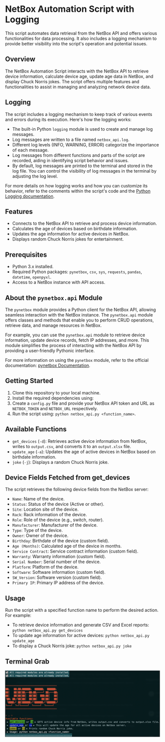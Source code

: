 # NetBox Automation Script with Logging

This script automates data retrieval from the NetBox API and offers various functionalities for data processing. It also includes a logging mechanism to provide better visibility into the script's operation and potential issues.

## Overview

The NetBox Automation Script interacts with the NetBox API to retrieve device information, calculate device age, update age data in NetBox, and display Chuck Norris jokes. The script offers multiple features and functionalities to assist in managing and analyzing network device data.

## Logging

The script includes a logging mechanism to keep track of various events and errors during its execution. Here's how the logging works:

- The built-in Python `logging` module is used to create and manage log messages.
- Log messages are written to a file named `netbox_api.log`.
- Different log levels (INFO, WARNING, ERROR) categorize the importance of each message.
- Log messages from different functions and parts of the script are recorded, aiding in identifying script behavior and issues.
- By default, log messages are printed to the terminal and stored in the log file. You can control the visibility of log messages in the terminal by adjusting the log level.

For more details on how logging works and how you can customize its behavior, refer to the comments within the script's code and the [Python Logging documentation](https://docs.python.org/3/library/logging.html).

## Features

- Connects to the NetBox API to retrieve and process device information.
- Calculates the age of devices based on birthdate information.
- Updates the age information for active devices in NetBox.
- Displays random Chuck Norris jokes for entertainment.

## Prerequisites

- Python 3.x installed.
- Required Python packages: `pynetbox`, `csv`, `sys`, `requests`, `pandas`, `datetime`, `openpyxl`.
- Access to a NetBox instance with API access.

## About the `pynetbox.api` Module

The `pynetbox` module provides a Python client for the NetBox API, allowing seamless interaction with the NetBox instance. The `pynetbox.api` module offers classes and methods that enable you to perform CRUD operations, retrieve data, and manage resources in NetBox.

For example, you can use the `pynetbox.api` module to retrieve device information, update device records, fetch IP addresses, and more. This module simplifies the process of interacting with the NetBox API by providing a user-friendly Pythonic interface.

For more information on using the `pynetbox` module, refer to the official documentation: [pynetbox Documentation](https://pynetbox.readthedocs.io/en/latest/).

## Getting Started

1. Clone this repository to your local machine.
2. Install the required dependencies using:
3. Create a `config.py` file and provide your NetBox API token and URL as `NETBOX_TOKEN` and `NETBOX_URL` respectively.
4. Run the script using: `python netbox_api.py <function_name>`.

## Available Functions

- `get_devices` (`-d`): Retrieves active device information from NetBox, writes to `output.csv`, and converts it to an `output.xlsx` file.
- `update_age` (`-a`): Updates the age of active devices in NetBox based on birthdate information.
- `joke` (`-j`): Displays a random Chuck Norris joke.

## Device Fields Fetched from get_devices

The script retrieves the following device fields from the NetBox server:

- `Name`: Name of the device.
- `Status`: Status of the device (Active or other).
- `Site`: Location site of the device.
- `Rack`: Rack information of the device.
- `Role`: Role of the device (e.g., switch, router).
- `Manufacturer`: Manufacturer of the device.
- `Type`: Type of the device.
- `Owner`: Owner of the device.
- `Birthday`: Birthdate of the device (custom field).
- `Age (Months)`: Calculated age of the device in months.
- `Service Contract`: Service contract information (custom field).
- `Warranty`: Warranty information (custom field).
- `Serial Number`: Serial number of the device.
- `Platform`: Platform of the device.
- `Software`: Software information (custom field).
- `SW_Version`: Software version (custom field).
- `Primary IP`: Primary IP address of the device.


## Usage

Run the script with a specified function name to perform the desired action. For example:
- To retrieve device information and generate CSV and Excel reports: `python netbox_api.py get_devices`
- To update age information for active devices: `python netbox_api.py update_age`
- To display a Chuck Norris joke: `python netbox_api.py joke`

## Terminal Grab

![GitHub Logo](images/terminal_grab.png)